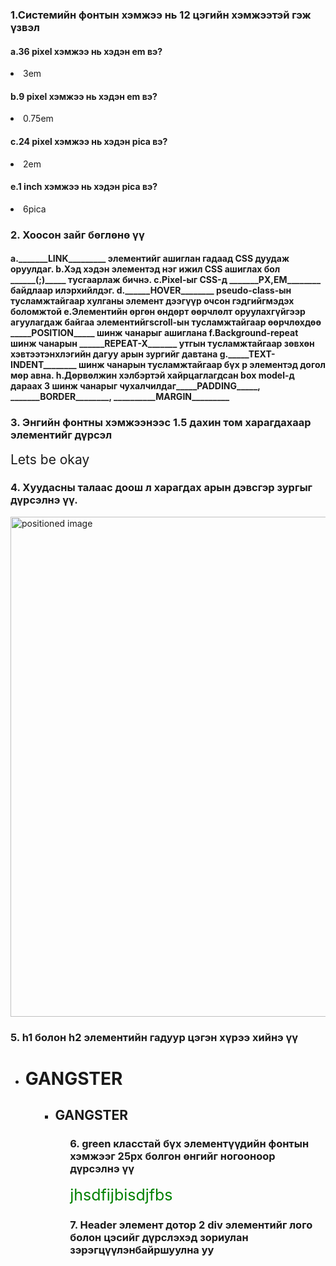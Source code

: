 <!DOCTYPE html>
<html>
<head>
	<title>LAB 4</title>
</head>
<body>
	<h3>1.​Системийн фонтын хэмжээ нь 12 цэгийн хэмжээтэй гэж үзвэл</h3>
	<h4>a.36 pixel хэмжээ нь хэдэн em вэ?</h4>
	<li>3em</li>
	<h4>b.9 pixel хэмжээ нь хэдэн em вэ?</h4>
	<li>0.75em</li>
	<h4>c.24 pixel хэмжээ нь хэдэн pica вэ?</h4>
	<li>2em</li>
	<h4>e.1 inch хэмжээ нь хэдэн pica вэ?</h4>
	<li>6pica</li>
	<h3>2. Хоосон зайг бөглөнө үү</h3>
	<h4>a._______LINK_________ элементийг ашиглан гадаад CSS дуудаж оруулдаг.
	b.Хэд хэдэн элементэд нэг ижил CSS ашиглах бол ______(;)_____ тусгаарлаж бичнэ.
    c.Pixel-ыг CSS-д _______PX,EM________ байдлаар илэрхийлдэг.
    d.______HOVER________ pseudo-class-ын тусламжтайгаар хулганы элемент дээгүүр очсон гэдгийгмэдэх боломжтой
    e.Элементийн өргөн өндөрт өөрчлөлт оруулахгүйгээр агуулагдаж байгаа элементийгscroll-ын тусламжтайгаар өөрчлөхдөө _____POSITION_____ шинж чанарыг ашиглана
    f.Background-repeat шинж чанарын ______REPEAT-X_______ утгын тусламжтайгаар зөвхөн хэвтээтэнхлэгийн дагуу арын зургийг давтана
    g._____TEXT-INDENT________ шинж чанарын тусламжтайгаар бүх p элементэд догол мөр авна.
    h.Дөрвөлжин хэлбэртэй хайрцаглагдсан box model-д дараах 3 шинж чанарыг чухалчилдаг_____PADDING_____, _______BORDER________, __________MARGIN_________</h4>
    <h3>3. Энгийн фонтны хэмжээнээс 1.5 дахин том харагдахаар элементийг дүрсэл</h3>
    <!DOCTYPE html>
    <html>
    <head>
    <style>
    	div.a {
    		font-size: 150%
    	}
    </style>
    </head>
    <body>
    <div class="a">Lets be okay</div>
    </body>
    </html>
    <h3>4. Хуудасны талаас доош л харагдах арын дэвсгэр зургыг дүрсэлнэ үү.</h3>
<!DOCTYPE html>
<html>
<head>
<meta charset="utf-8">
<style type="text/css">
	.background {
		position:
		top: 0px;
		left: 0px;
		z-index: 1;
	}
</style>
</head>
<body>
	<p><img src="background.jpeg" class="background" alt="positioned image" width="800px"></p>
</body>
</html>
</style>
    <h3>5. h1 болон h2 элементийн гадуур цэгэн хүрээ хийнэ үү</h3>
    <ul><li><h1>GANGSTER</h1></li><ul/>
    <ul><li><h2>GANGSTER</h2></li><ul/>
    <h3>6. green класстай бүх элементүүдийн фонтын хэмжээг 25px болгон өнгийг ногооноор дүрсэлнэ үү</h3>
    <head>
    	<meta charset="utf-8">
    	<style type="text/css">
    		.green {
    			font-size: 25px;
    			color: Green;
    		}
    	</style>
    </head>
    <body>
    	<p><span class="green">jhsdfijbisdjfbs</span></p>
    </body>
    <h3>7. Header элемент дотор 2 div элементийг лого болон цэсийг дүрслэхэд зориулан зэрэгцүүлэнбайршуулна уу</h3>
</body>
</html>
